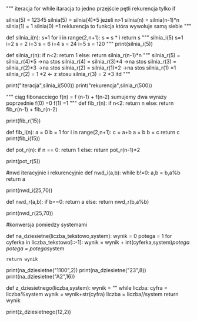 """
iteracja
for while
itaracja to jedno przejście pętli
rekurencja tylko if

silnia(5)  = 1*2*3*4*5
silnia(5) = silnia(4)*5 jeżeli n>1
silnia(n) = silnia(n-1)*n
silnia(1) = 1
silnia(0) =1
reklurencja to funkcja która wywołuje samą siebie
"""

def silnia_i(n):
    s=1
    for i in range(2,n+1):
        s = s * i
    return s
"""
silnia_i(5)
s=1
i=2 s = 2
i=3 s = 6
i=4 s = 24
i=5 s = 120
"""
print(silnia_i(5))

def silnia_r(n):
    if n<2:
        return 1
    else:
        return silnia_r(n-1)*n
"""
silnia_r(5) = silnia_r(4)*5 ->na stos
silnia_r(4) = silnia_r(3)*4 ->na stos
silnia_r(3) = silnia_r(2)*3 ->na stos
silnia_r(2) = silnia_r(1)*2 ->na stos
silnia_r(1) =1
silnia_r(2) = 1 *2 <- z stosu
silnia_r(3) = 2 *3 itd
"""

print("iteracja",silnia_i(500))
print("rekurencja",silnia_r(500))


"""
ciąg fibonacciego
f(n) =  f (n-1) + f(n-2) sumujemy dwa wyrazy poprzednie
f(0) =0 
f(1) =1
"""
def fib_r(n):
    if n<2:
        return n
    else:
        return fib_r(n-1) + fib_r(n-2)

print(fib_r(15))

def fib_i(n):
    a = 0
    b = 1
    for i in range(2,n+1):
        c = a+b
        a = b
        b = c
    return c
print(fib_i(15))

def pot_r(n):
    if n == 0:
        return 1
    else:
        return pot_r(n-1)*2

print(pot_r(5))

#nwd iteracyjnie i rekurencyjnie
def nwd_i(a,b):
    while b!=0:
        a,b = b,a%b
    return a

print(nwd_i(25,70))


def nwd_r(a,b):
    if b==0:
        return a
    else:
        return nwd_r(b,a%b)

print(nwd_r(25,70))


#konwersja pomiedzy systemami

def na_dziesietne(liczba_tekstowo,system):
    wynik = 0
    potega = 1
    for cyferka in liczba_tekstowo[::-1]:
        wynik = wynik + int(cyferka,system)*potega
        potega = potega*system


    return wynik

print(na_dziesietne("1100",2))
print(na_dziesietne("23",8))
print(na_dziesietne("A2",16))


def z_dziesietnego(liczba,system):
    wynik = ""
    while liczba:
        cyfra = liczba%system
        wynik = wynik+str(cyfra)
        liczba = liczba//system
    return wynik

print(z_dziesietnego(12,2))
